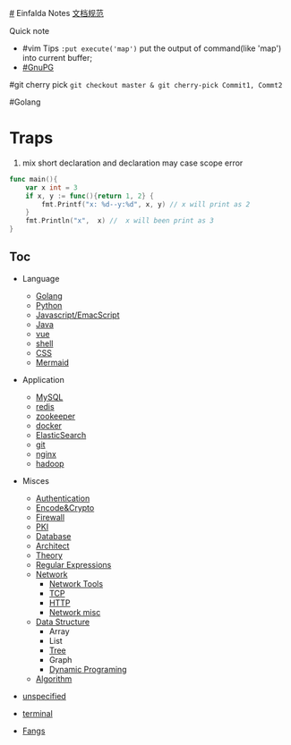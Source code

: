 [#](#.md) Einfalda Notes
  [文档规范](zet-010221164751-73.md)
  
	
Quick note
* #vim Tips
		`:put execute('map')`  put the output of command(like 'map') into current buffer;
* [#GnuPG](220505-1448.md) 
		
#git
cherry pick
`git checkout master & git cherry-pick Commit1, Commt2 `


#Golang
# Traps

1. mix short declaration and declaration may case scope error
```go
func main(){
	var x int = 3 
	if x, y := func(){return 1, 2} {
		fmt.Printf("x: %d--y:%d", x, y) // x will print as 2
	}
	fmt.Println("x",  x) //  x will been print as 3
}
```
		
		
		
## Toc
* Language
  * [Golang](zet-310121131409-66.md)
  * [Python](zet-310121135923-71.md)
  * [Javascript/EmacScript](zet-010221201023-75.md)
  * [Java](zet-010221201057-75.md)
  * [vue](zet-310121190616-70.md)
  * [shell](zet-310121190714-70.md)
  * [CSS](210202-1732.md)
  * [Mermaid](210427-2004.md)

* Application
  * [MySQL](zet-310121140846-71.md)
  * [redis](zet-310121121417-65.md)
  * [zookeeper](zet-310121123430-65.md)
  * [docker](zet-280121172134-66.md)
  * [ElasticSearch](210203-1047.md)
  * [git](zet-310121123614-65.md)
  * [nginx](zet-310121122541-65.md)
  * [hadoop](zet-310121140733-71.md)

* Misces
  * [Authentication](210902-2319.md)
  * [Encode&Crypto](210802-1607.md)
  * [Firewall](210220-1050.md)
  * [PKI](210531-1024.md)
  * [Database](210203-2311.md)
  * [Architect](210203-1756.md)
  * [Theory](210202-1736.md)
  * [Regular Expressions](210220-1427.md)
  * [Network](210203-1417.md)
    * [Network Tools](210202-1726.md)
    * [TCP](zet-010221162407-73.md)
    * [HTTP](zet-020221161959-75.md)
    * [Network misc](210311-1720.md)
  * [Data Structure](210312-1740.md)
    * Array
    * List
    * [Tree](210203-2259.md)
    * Graph
    * [Dynamic Programing](210328-1738.md)
  * [Algorithm](210203-2257.md)
* [unspecified](210202-1737.md)
* [terminal](210630-1813.md)
* [Fangs](Fangs.md)
